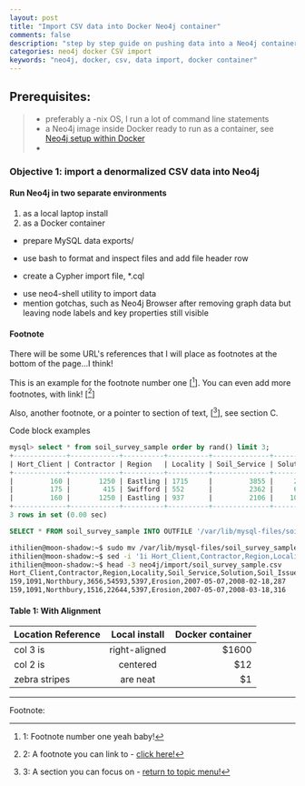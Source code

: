 ```yaml
---
layout: post
title: "Import CSV data into Docker Neo4j container"
comments: false
description: "step by step guide on pushing data into a Neo4j container in Docker - Ubuntu environment"
categories: neo4j docker CSV import
keywords: "neo4j, docker, csv, data import, docker container"
---
```


## Prerequisites:

> - preferably a -nix OS, I run a lot of command line statements
> - a Neo4j image inside Docker ready to run as a container, see [Neo4j setup within Docker](/2018/Docker-Neo4j-container-setup/)
> - 

### Objective 1: import a denormalized CSV data into Neo4j

#### Run Neo4j in two separate environments 

1. as a local laptop install
2. as a Docker container

* prepare MySQL data exports/
- use bash to format and inspect files and add file header row
+ create a Cypher import file, \*.cql
- use neo4-shell utility to import data
- mention gotchas, such as Neo4j Browser after removing graph data but leaving node labels and key properties still visible

#### Footnote

There will be some URL's references that I will place as footnotes at the bottom of the page...I think! 

This is an example for the footnote number one [[^1]]. You can even add more footnotes, with link! [[^2]]

Also, another footnote, or a pointer to section of text, [[^3]], see section C. 

<div class="divider">Code block examples</div>

```sql
mysql> select * from soil_survey_sample order by rand() limit 3;
+-------------+------------+----------+----------+--------------+----------+------------+---------------+---------------+--------------+
| Hort_Client | Contractor | Region   | Locality | Soil_Service | Solution | Soil_Issue | Date_Reported | Date_Actioned | DaysToAction |
+-------------+------------+----------+----------+--------------+----------+------------+---------------+---------------+--------------+
|         160 |       1250 | Eastling | 1715     |         3855 |     2786 | Erosion    | 2009-08-10    | 2009-09-28    |           49 |
|         175 |        415 | Swifford | 552      |         2362 |     6684 | Erosion    | 2008-04-08    | 2008-04-08    |            0 |
|         160 |       1250 | Eastling | 937      |         2106 |    10773 | Erosion    | 2011-10-24    | 2012-02-13    |          112 |
+-------------+------------+----------+----------+--------------+----------+------------+---------------+---------------+--------------+
3 rows in set (0.00 sec)

```

```sql
SELECT * FROM soil_survey_sample INTO OUTFILE '/var/lib/mysql-files/soil_survey_sample.csv' FIELDS TERMINATED BY ',' LINES TERMINATED BY '\n';
```

```bash
ithilien@moon-shadow:~$ sudo mv /var/lib/mysql-files/soil_survey_sample.csv neo4j/import/
ithilien@moon-shadow:~$ sed -i '1i Hort_Client,Contractor,Region,Locality,Soil_Service,Solution,Soil_Issue,Date_Reported,Date_Actioned,DaysToAction' neo4j/import/soil_survey_sample.csv 
ithilien@moon-shadow:~$ head -3 neo4j/import/soil_survey_sample.csv 
Hort_Client,Contractor,Region,Locality,Soil_Service,Solution,Soil_Issue,Date_Reported,Date_Actioned,DaysToAction
159,1091,Northbury,3656,54593,5397,Erosion,2007-05-07,2008-02-18,287
159,1091,Northbury,1516,22644,5397,Erosion,2007-05-07,2008-03-18,316
```

#### Table 1: With Alignment

| Location Reference        | Local install          | Docker container  |
| ------------------------- |:----------------------:| -----------------:|
| col 3 is      | right-aligned | $1600 |
| col 2 is      | centered      |   $12 |
| zebra stripes | are neat      |    $1 |


---
Footnote:

[^1]: 1: Footnote number one yeah baby!

[^2]: 2: A footnote you can link to - [click here!](#)

[^3]: 3: A section you can focus on - [return to topic menu!](#)

